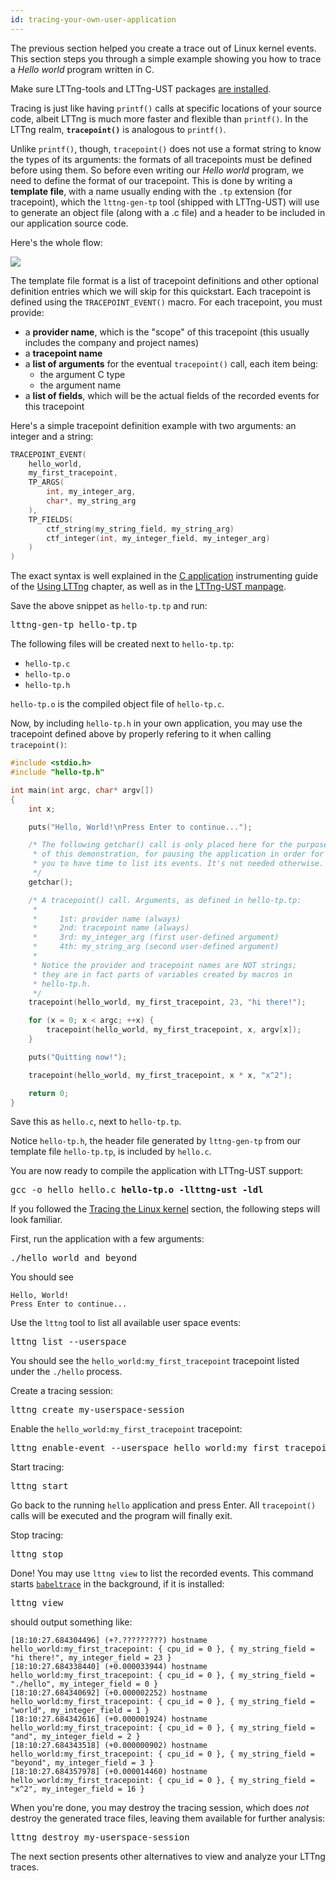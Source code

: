 ```yaml
---
id: tracing-your-own-user-application
---
```


The previous section helped you create a trace out of Linux kernel events.
This section steps you through a simple example showing you how to trace
a _Hello world_ program written in C.

Make sure LTTng-tools and LTTng-UST packages
[are installed](#doc-installing-lttng).

Tracing is just like having `printf()` calls at specific locations of
your source code, albeit LTTng is much more faster and flexible than
`printf()`. In the LTTng realm, **`tracepoint()`** is analogous to
`printf()`.

Unlike `printf()`, though, `tracepoint()` does not use a format string to
know the types of its arguments: the formats of all tracepoints must be
defined before using them. So before even writing our _Hello world_ program,
we need to define the format of our tracepoint. This is done by writing a
**template file**, with a name usually ending with the `.tp` extension (for tracepoint),
which the `lttng-gen-tp` tool (shipped with LTTng-UST) will use to generate
an object file (along with a .c file) and a header to be included in our application source code.

Here's the whole flow:

<div class="img img-80">
    <object data="/images/docs/lttng-lttng-gen-tp.svg" type="image/svg+xml">
        <img src="/images/docs/lttng-lttng-gen-tp.svg">
    </object>
</div>

The template file format is a list of tracepoint definitions
and other optional definition entries which we will skip for
this quickstart. Each tracepoint is defined using the
`TRACEPOINT_EVENT()` macro. For each tracepoint, you must provide:

  * a **provider name**, which is the "scope" of this tracepoint (this usually
    includes the company and project names)
  * a **tracepoint name**
  * a **list of arguments** for the eventual `tracepoint()` call, each item being:
    * the argument C type
    * the argument name
  * a **list of fields**, which will be the actual fields of the recorded events
    for this tracepoint

Here's a simple tracepoint definition example with two arguments: an integer
and a string:

~~~ c
TRACEPOINT_EVENT(
    hello_world,
    my_first_tracepoint,
    TP_ARGS(
        int, my_integer_arg,
        char*, my_string_arg
    ),
    TP_FIELDS(
        ctf_string(my_string_field, my_string_arg)
        ctf_integer(int, my_integer_field, my_integer_arg)
    )
)
~~~

The exact syntax is well explained in the
[C application](#doc-c-application) instrumenting guide of the
[Using LTTng](#doc-using-lttng) chapter, as well as in the
<a href="/man/3/lttng-ust" class="ext">LTTng-UST manpage</a>.

Save the above snippet as `hello-tp.tp` and run:

<pre class="term">
lttng-gen-tp hello-tp.tp
</pre>

The following files will be created next to `hello-tp.tp`:

  * `hello-tp.c`
  * `hello-tp.o`
  * `hello-tp.h`

`hello-tp.o` is the compiled object file of `hello-tp.c`.

Now, by including `hello-tp.h` in your own application, you may use the
tracepoint defined above by properly refering to it when calling
`tracepoint()`:

~~~ c
#include <stdio.h>
#include "hello-tp.h"

int main(int argc, char* argv[])
{
    int x;

    puts("Hello, World!\nPress Enter to continue...");

    /* The following getchar() call is only placed here for the purpose
     * of this demonstration, for pausing the application in order for
     * you to have time to list its events. It's not needed otherwise.
     */
    getchar();

    /* A tracepoint() call. Arguments, as defined in hello-tp.tp:
     *
     *     1st: provider name (always)
     *     2nd: tracepoint name (always)
     *     3rd: my_integer_arg (first user-defined argument)
     *     4th: my_string_arg (second user-defined argument)
     *
     * Notice the provider and tracepoint names are NOT strings;
     * they are in fact parts of variables created by macros in
     * hello-tp.h.
     */
    tracepoint(hello_world, my_first_tracepoint, 23, "hi there!");

    for (x = 0; x < argc; ++x) {
        tracepoint(hello_world, my_first_tracepoint, x, argv[x]);
    }

    puts("Quitting now!");

    tracepoint(hello_world, my_first_tracepoint, x * x, "x^2");

    return 0;
}
~~~

Save this as `hello.c`, next to `hello-tp.tp`.

Notice `hello-tp.h`, the header file generated by `lttng-gen-tp` from
our template file `hello-tp.tp`, is included by `hello.c`.

You are now ready to compile the application with LTTng-UST support:

<pre class="term">
gcc -o hello hello.c <strong>hello-tp.o -llttng-ust -ldl</strong>
</pre>

If you followed the
[Tracing the Linux kernel](#doc-tracing-the-linux-kernel) section, the
following steps will look familiar.

First, run the application with a few arguments:

<pre class="term">
./hello world and beyond
</pre>

You should see

~~~ text
Hello, World!
Press Enter to continue...
~~~

Use the `lttng` tool to list all available user space events:

<pre class="term">
lttng list --userspace
</pre>

You should see the `hello_world:my_first_tracepoint` tracepoint listed
under the `./hello` process.

Create a tracing session:

<pre class="term">
lttng create my-userspace-session
</pre>

Enable the `hello_world:my_first_tracepoint` tracepoint:

<pre class="term">
lttng enable-event --userspace hello_world:my_first_tracepoint
</pre>

Start tracing:

<pre class="term">
lttng start
</pre>

Go back to the running `hello` application and press Enter. All `tracepoint()`
calls will be executed and the program will finally exit.

Stop tracing:

<pre class="term">
lttng stop
</pre>

Done! You may use `lttng view` to list the recorded events. This command
starts
<a href="http://www.efficios.com/babeltrace" class="ext"><code>babeltrace</code></a>
in the background, if it is installed:

<pre class="term">
lttng view
</pre>

should output something like:

~~~ text
[18:10:27.684304496] (+?.?????????) hostname hello_world:my_first_tracepoint: { cpu_id = 0 }, { my_string_field = "hi there!", my_integer_field = 23 }
[18:10:27.684338440] (+0.000033944) hostname hello_world:my_first_tracepoint: { cpu_id = 0 }, { my_string_field = "./hello", my_integer_field = 0 }
[18:10:27.684340692] (+0.000002252) hostname hello_world:my_first_tracepoint: { cpu_id = 0 }, { my_string_field = "world", my_integer_field = 1 }
[18:10:27.684342616] (+0.000001924) hostname hello_world:my_first_tracepoint: { cpu_id = 0 }, { my_string_field = "and", my_integer_field = 2 }
[18:10:27.684343518] (+0.000000902) hostname hello_world:my_first_tracepoint: { cpu_id = 0 }, { my_string_field = "beyond", my_integer_field = 3 }
[18:10:27.684357978] (+0.000014460) hostname hello_world:my_first_tracepoint: { cpu_id = 0 }, { my_string_field = "x^2", my_integer_field = 16 }
~~~

When you're done, you may destroy the tracing session, which does _not_
destroy the generated trace files, leaving them available for further
analysis:

<pre class="term">
lttng destroy my-userspace-session
</pre>

The next section presents other alternatives to view and analyze your
LTTng traces.
